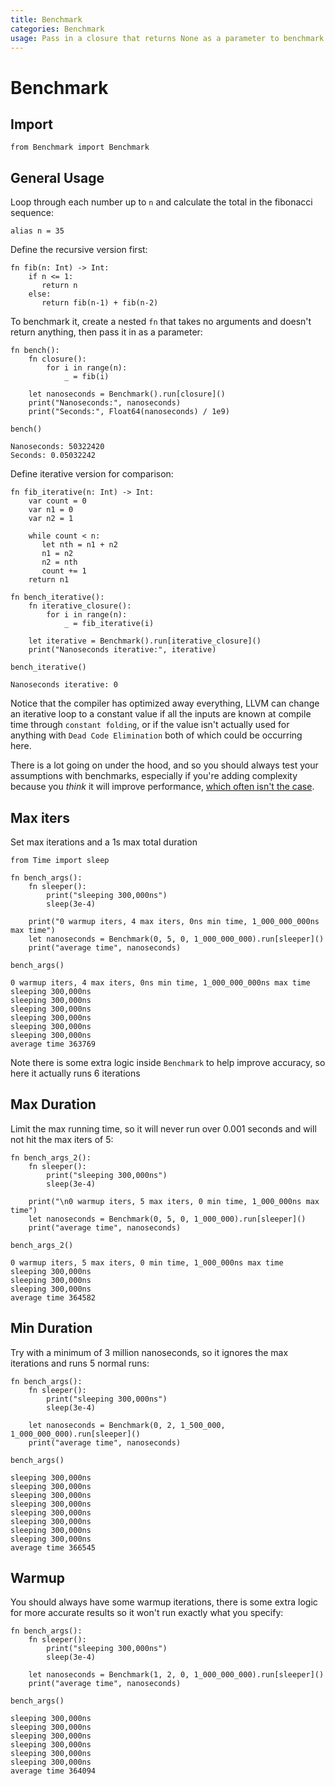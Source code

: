 ```yaml
---
title: Benchmark
categories: Benchmark
usage: Pass in a closure that returns None as a parameter to benchmark its speed in nanoseconds
---
```

# Benchmark
## Import


```mojo :no-line-numbers 
from Benchmark import Benchmark
```

## General Usage

Loop through each number up to `n` and calculate the total in the fibonacci sequence:


```mojo :no-line-numbers 
alias n = 35 
```

Define the recursive version first:


```mojo :no-line-numbers 
fn fib(n: Int) -> Int:
    if n <= 1:
       return n 
    else:
       return fib(n-1) + fib(n-2)
```

To benchmark it, create a nested `fn` that takes no arguments and doesn't return anything, then pass it in as a parameter:


```mojo :no-line-numbers 
fn bench():
    fn closure():
        for i in range(n):
            _ = fib(i)

    let nanoseconds = Benchmark().run[closure]()
    print("Nanoseconds:", nanoseconds)
    print("Seconds:", Float64(nanoseconds) / 1e9)

bench()
```

    Nanoseconds: 50322420
    Seconds: 0.05032242


Define iterative version for comparison:


```mojo :no-line-numbers 
fn fib_iterative(n: Int) -> Int:
    var count = 0
    var n1 = 0
    var n2 = 1

    while count < n:
       let nth = n1 + n2
       n1 = n2
       n2 = nth
       count += 1
    return n1

fn bench_iterative():
    fn iterative_closure():
        for i in range(n):
            _ = fib_iterative(i)

    let iterative = Benchmark().run[iterative_closure]()
    print("Nanoseconds iterative:", iterative)

bench_iterative()
```

    Nanoseconds iterative: 0


Notice that the compiler has optimized away everything, LLVM can change an iterative loop to a constant value if all the inputs are known at compile time through `constant folding`, or if the value isn't actually used for anything with `Dead Code Elimination` both of which could be occurring here.

There is a lot going on under the hood, and so you should always test your assumptions with benchmarks, especially if you're adding complexity because you _think_ it will improve performance, [which often isn't the case](https://vimeo.com/649009599).

## Max iters
Set max iterations and a 1s max total duration


```mojo :no-line-numbers 
from Time import sleep

fn bench_args():
    fn sleeper():
        print("sleeping 300,000ns")
        sleep(3e-4)
    
    print("0 warmup iters, 4 max iters, 0ns min time, 1_000_000_000ns max time")
    let nanoseconds = Benchmark(0, 5, 0, 1_000_000_000).run[sleeper]()
    print("average time", nanoseconds)

bench_args()
```

    0 warmup iters, 4 max iters, 0ns min time, 1_000_000_000ns max time
    sleeping 300,000ns
    sleeping 300,000ns
    sleeping 300,000ns
    sleeping 300,000ns
    sleeping 300,000ns
    sleeping 300,000ns
    average time 363769


Note there is some extra logic inside `Benchmark` to help improve accuracy, so here it actually runs 6 iterations

## Max Duration
Limit the max running time, so it will never run over 0.001 seconds and will not hit the max iters of 5:


```mojo :no-line-numbers 
fn bench_args_2():
    fn sleeper():
        print("sleeping 300,000ns")
        sleep(3e-4)
    
    print("\n0 warmup iters, 5 max iters, 0 min time, 1_000_000ns max time")
    let nanoseconds = Benchmark(0, 5, 0, 1_000_000).run[sleeper]()
    print("average time", nanoseconds)

bench_args_2()
```

    
    0 warmup iters, 5 max iters, 0 min time, 1_000_000ns max time
    sleeping 300,000ns
    sleeping 300,000ns
    sleeping 300,000ns
    average time 364582


## Min Duration
Try with a minimum of 3 million nanoseconds, so it ignores the max iterations and runs 5 normal runs:


```mojo :no-line-numbers 
fn bench_args():
    fn sleeper():
        print("sleeping 300,000ns")
        sleep(3e-4)

    let nanoseconds = Benchmark(0, 2, 1_500_000, 1_000_000_000).run[sleeper]()
    print("average time", nanoseconds)

bench_args()
```

    sleeping 300,000ns
    sleeping 300,000ns
    sleeping 300,000ns
    sleeping 300,000ns
    sleeping 300,000ns
    sleeping 300,000ns
    sleeping 300,000ns
    sleeping 300,000ns
    average time 366545


## Warmup
You should always have some warmup iterations, there is some extra logic for more accurate results so it won't run exactly what you specify:


```mojo :no-line-numbers 
fn bench_args():
    fn sleeper():
        print("sleeping 300,000ns")
        sleep(3e-4)

    let nanoseconds = Benchmark(1, 2, 0, 1_000_000_000).run[sleeper]()
    print("average time", nanoseconds)

bench_args()
```

    sleeping 300,000ns
    sleeping 300,000ns
    sleeping 300,000ns
    sleeping 300,000ns
    sleeping 300,000ns
    sleeping 300,000ns
    average time 364094


<CommentService />
